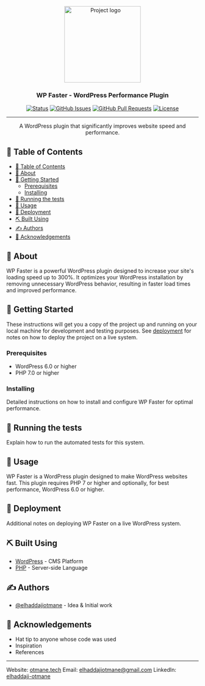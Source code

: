 <p align="center">
  <a href="https://otmane.tech" rel="noopener">
 <img width=200px height=200px src="https://i.imgur.com/6wj0hh6.jpg" alt="Project logo"></a>
</p>

<h3 align="center">WP Faster - WordPress Performance Plugin</h3>

<div align="center">

[![Status](https://img.shields.io/badge/status-active-success.svg)]()
[![GitHub Issues](https://img.shields.io/github/issues/elhaddajiotmane/wp-faster.svg)](https://github.com/elhaddajiotmane/wp-faster/issues)
[![GitHub Pull Requests](https://img.shields.io/github/issues-pr/elhaddajiotmane/wp-faster.svg)](https://github.com/elhaddajiotmane/wp-faster/pulls)
[![License](https://img.shields.io/badge/license-MIT-blue.svg)](/LICENSE)

</div>

---

<p align="center"> A WordPress plugin that significantly improves website speed and performance.
    <br> 
</p>

## 📝 Table of Contents

- [📝 Table of Contents](#-table-of-contents)
- [🧐 About ](#-about-)
- [🏁 Getting Started ](#-getting-started-)
  - [Prerequisites](#prerequisites)
  - [Installing](#installing)
- [🔧 Running the tests ](#-running-the-tests-)
- [🎈 Usage ](#-usage-)
- [🚀 Deployment ](#-deployment-)
- [⛏️ Built Using ](#️-built-using-)
- [✍️ Authors ](#️-authors-)
- [🎉 Acknowledgements ](#-acknowledgements-)

## 🧐 About <a name = "about"></a>

WP Faster is a powerful WordPress plugin designed to increase your site's loading speed up to 300%. It optimizes your WordPress installation by removing unnecessary WordPress behavior, resulting in faster load times and improved performance.

## 🏁 Getting Started <a name = "getting_started"></a>

These instructions will get you a copy of the project up and running on your local machine for development and testing purposes. See [deployment](#deployment) for notes on how to deploy the project on a live system.

### Prerequisites

- WordPress 6.0 or higher
- PHP 7.0 or higher

### Installing

Detailed instructions on how to install and configure WP Faster for optimal performance.

## 🔧 Running the tests <a name = "tests"></a>

Explain how to run the automated tests for this system.

## 🎈 Usage <a name="usage"></a>

WP Faster is a WordPress plugin designed to make WordPress websites fast. This plugin requires PHP 7 or higher and optionally, for best performance, WordPress 6.0 or higher.

## 🚀 Deployment <a name = "deployment"></a>

Additional notes on deploying WP Faster on a live WordPress system.

## ⛏️ Built Using <a name = "built_using"></a>

- [WordPress](https://wordpress.org/) - CMS Platform
- [PHP](https://www.php.net/) - Server-side Language

## ✍️ Authors <a name = "authors"></a>

- [@elhaddajiotmane](https://github.com/elhaddajiotmane) - Idea & Initial work

## 🎉 Acknowledgements <a name = "acknowledgement"></a>

- Hat tip to anyone whose code was used
- Inspiration
- References

---

Website: [otmane.tech](https://otmane.tech)
Email: [elhaddajiotmane@gmail.com](mailto:elhaddajiotmane@gmail.com)
LinkedIn: [elhaddaji-otmane](https://www.linkedin.com/in/elhaddaji-otmane)
